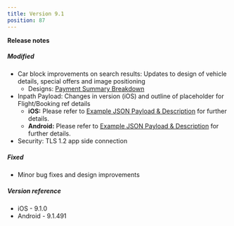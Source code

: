 ```yaml
---
title: Version 9.1
position: 87
---
```


**Release notes**  

##### Modified
* Car block improvements on search results: Updates to design of vehicle details, special offers and image positioning 
   * Designs: <a href="https://share.goabstract.com/43be12f5-104b-4ad9-9a01-e9f131939c2c" target="_blank">Payment Summary Breakdown</a>
* Inpath Payload: Changes in version (iOS) and outline of placeholder for Flight/Booking ref details
    * **iOS:** Please refer to <a href="https://cartrawler.github.io/#section_iosinpathReservation" target="_blank">Example JSON Payload & Description</a> for further details.
    * **Android:** Please refer to <a href="https://cartrawler.github.io/#section_androidinpathReservation" target="_blank">Example JSON Payload & Description</a> for further details.
* Security: TLS 1.2 app side connection   

##### Fixed
* Minor bug fixes and design improvements
     
##### Version reference 
* iOS - 9.1.0
* Android - 9.1.491